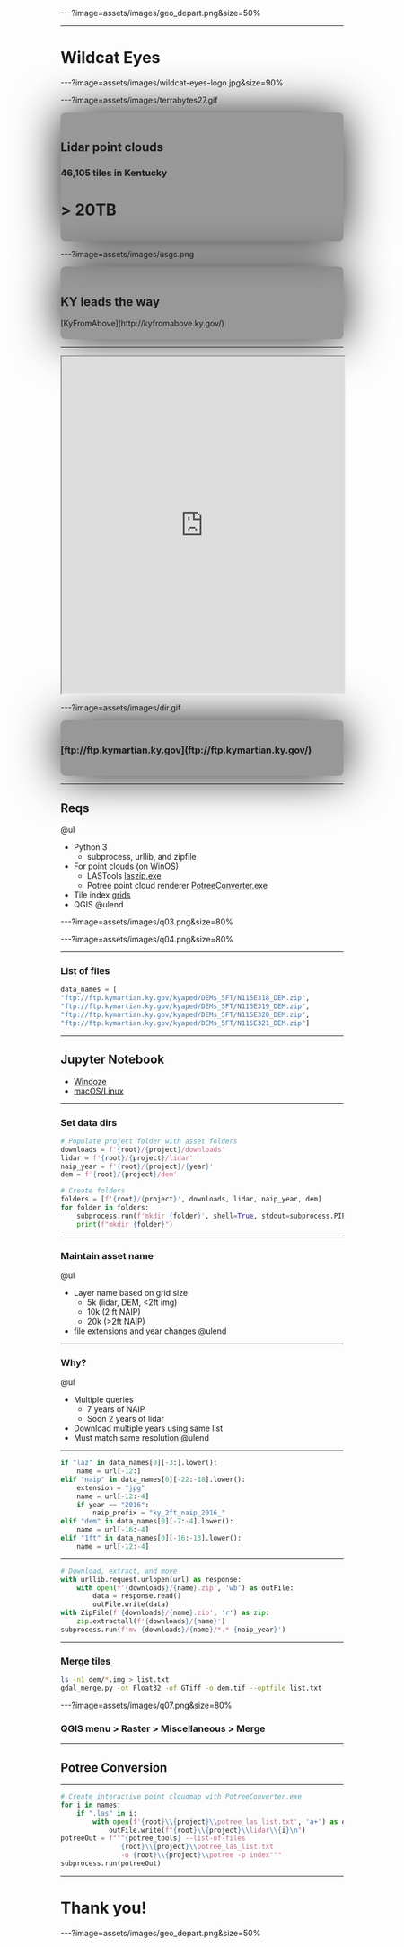 ---?image=assets/images/geo_depart.png&size=50%

---
# Wildcat Eyes



---?image=assets/images/wildcat-eyes-logo.jpg&size=90%

---?image=assets/images/terrabytes27.gif
<div style="background-color: rgba(0,0,0,0.4);width:100%;margin: 0 auto;padding:20px 0px;box-shadow: 0 0 80px ;border-radius: 8px;"> 
<h2>Lidar point clouds</h2>
<h3>46,105 tiles in Kentucky</h3>
<h1>> 20TB</h1>
</div>

---?image=assets/images/usgs.png
<div style="background-color: rgba(0,0,0,0.4);width:100%;margin: 0 auto;padding:20px 0px;box-shadow: 0 0 80px ;border-radius: 8px;"> 
<h2>KY leads the way</h2>
[KyFromAbove](http://kyfromabove.ky.gov/)
</div>


---
<iframe src="https://www.outrageGIS.com/pointclouds/johnson" width="100%" height="600px"></iframe>

---?image=assets/images/dir.gif
<div style="background-color: rgba(0,0,0,0.4);width:100%;margin: 0 auto;padding:20px 0px;box-shadow: 0 0 80px ;border-radius: 8px;"> 
<h3>[ftp://ftp.kymartian.ky.gov](ftp://ftp.kymartian.ky.gov/)</h3>
</div>



---
## Reqs
@ul
- Python 3
    - subprocess, urllib, and zipfile
- For point clouds (on WinOS)
    - LASTools [laszip.exe](ftp://ftp.kymartian.ky.gov/kyaped/LAZ/laszip.exe)
    - Potree point cloud renderer [PotreeConverter.exe](https://github.com/potree/PotreeConverter/releases/tag/1.6)
- Tile index [grids](https://github.com/maptimelex/wildcat-eyes/tree/master/assets/data)
- QGIS
@ulend

---?image=assets/images/q03.png&size=80%

---?image=assets/images/q04.png&size=80%

---
### List of files
```python
data_names = [
"ftp://ftp.kymartian.ky.gov/kyaped/DEMs_5FT/N115E318_DEM.zip",
"ftp://ftp.kymartian.ky.gov/kyaped/DEMs_5FT/N115E319_DEM.zip",
"ftp://ftp.kymartian.ky.gov/kyaped/DEMs_5FT/N115E320_DEM.zip",
"ftp://ftp.kymartian.ky.gov/kyaped/DEMs_5FT/N115E321_DEM.zip"]
```

---
## Jupyter Notebook
* [Windoze](windows-version.ipynb)
* [macOS/Linux](macos-version.ipynb)

---
### Set data dirs
```python
# Populate project folder with asset folders
downloads = f'{root}/{project}/downloads'
lidar = f'{root}/{project}/lidar'
naip_year = f'{root}/{project}/{year}'
dem = f'{root}/{project}/dem'

# Create folders
folders = [f'{root}/{project}', downloads, lidar, naip_year, dem]
for folder in folders:
    subprocess.run(f'mkdir {folder}', shell=True, stdout=subprocess.PIPE)
    print(f"mkdir {folder}")
```

---
### Maintain asset name
@ul
* Layer name based on grid size
    * 5k (lidar, DEM, <2ft img)
    * 10k (2 ft NAIP)
    * 20k (>2ft NAIP)
* file extensions and year changes
@ulend

---
### Why?
@ul
* Multiple queries
    * 7 years of NAIP
    * Soon 2 years of lidar
* Download multiple years using same list
* Must match same resolution
@ulend

---
```python
if "laz" in data_names[0][-3:].lower():
    name = url[-12:]
elif "naip" in data_names[0][-22:-18].lower():
    extension = "jpg"
    name = url[-12:-4]
    if year == "2016":
        naip_prefix = "ky_2ft_naip_2016_"
elif "dem" in data_names[0][-7:-4].lower():
    name = url[-16:-4]
elif "1ft" in data_names[0][-16:-13].lower():
    name = url[-12:-4]
```

---
```python
# Download, extract, and move
with urllib.request.urlopen(url) as response: 
    with open(f'{downloads}/{name}.zip', 'wb') as outFile:
        data = response.read()
        outFile.write(data) 
with ZipFile(f'{downloads}/{name}.zip', 'r') as zip: 
    zip.extractall(f'{downloads}/{name}')
subprocess.run(f'mv {downloads}/{name}/*.* {naip_year}')
```

---
### Merge tiles
```bash
ls -n1 dem/*.img > list.txt
gdal_merge.py -ot Float32 -of GTiff -o dem.tif --optfile list.txt
```


---?image=assets/images/q07.png&size=80%
### QGIS menu > Raster > Miscellaneous > Merge


---
## Potree Conversion

---
```python
# Create interactive point cloudmap with PotreeConverter.exe
for i in names:
    if ".las" in i:
        with open(f'{root}\\{project}\\potree_las_list.txt', 'a+') as outFile:
            outFile.write(f"{root}\\{project}\\lidar\\{i}\n")
potreeOut = f"""{potree_tools} --list-of-files 
               {root}\\{project}\\potree_las_list.txt
               -o {root}\\{project}\\potree -p index"""
subprocess.run(potreeOut)
```

---
# Thank you!

---?image=assets/images/geo_depart.png&size=50%



